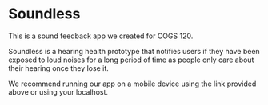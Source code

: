 # Soundless
This is a sound feedback app we created for COGS 120.

Soundless is a hearing health prototype that notifies users if they have been exposed to loud noises for a long period of time as people only care about their hearing once they lose it.

We recommend running our app on a mobile device using the link provided above or using your localhost. 

